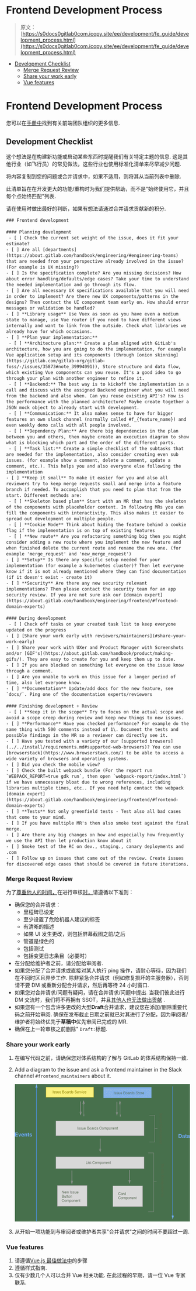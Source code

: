 # Frontend Development Process

> 原文：[https://s0docs0gitlab0com.icopy.site/ee/development/fe_guide/development_process.html](https://s0docs0gitlab0com.icopy.site/ee/development/fe_guide/development_process.html)

*   [Development Checklist](#development-checklist)
    *   [Merge Request Review](#merge-request-review)
    *   [Share your work early](#share-your-work-early)
    *   [Vue features](#vue-features)

# Frontend Development Process[](#frontend-development-process "Permalink")

您可以在[手册中](https://about.gitlab.com/handbook/engineering/frontend/)找到有关前端团队组织的更多信息.

## Development Checklist[](#development-checklist "Permalink")

这个想法是在构建新功能或启动某些东西时提醒我们有关特定主题的信息. 这是其他行业（如飞行员）的常见做法，这些行业也使用标准化清单来尽早减少问题.

将内容复制到您的问题或合并请求中，如果不适用，则将其从当前列表中删除.

此清单旨在在开发更大的功能/重构时为我们提供帮助，而不是"始终使用它，并且每个点始终匹配"列表.

请在使用时做出最好的判断，如果有想法请通过合并请求贡献新的积分.

```
### Frontend development

#### Planning development
 - [ ] Check the current set weight of the issue, does it fit your estimate?
- [ ] Are all [departments](https://about.gitlab.com/handbook/engineering/#engineering-teams) that are needed from your perspective already involved in the issue? (For example is UX missing?)
- [ ] Is the specification complete? Are you missing decisions? How about error handling/defaults/edge cases? Take your time to understand the needed implementation and go through its flow.
- [ ] Are all necessary UX specifications available that you will need in order to implement? Are there new UX components/patterns in the designs? Then contact the UI component team early on. How should error messages or validation be handled?
- [ ] **Library usage** Use Vuex as soon as you have even a medium state to manage, use Vue router if you need to have different views internally and want to link from the outside. Check what libraries we already have for which occasions.
- [ ] **Plan your implementation:**
 - [ ] **Architecture plan:** Create a plan aligned with GitLab's architecture, how you are going to do the implementation, for example Vue application setup and its components (through [onion skinning](https://gitlab.com/gitlab-org/gitlab-foss/-/issues/35873#note_39994091)), Store structure and data flow, which existing Vue components can you reuse. It's a good idea to go through your plan with another engineer to refine it.
 - [ ] **Backend:** The best way is to kickoff the implementation in a call and discuss with the assigned Backend engineer what you will need from the backend and also when. Can you reuse existing API's? How is the performance with the planned architecture? Maybe create together a JSON mock object to already start with development.
 - [ ] **Communication:** It also makes sense to have for bigger features an own slack channel (normally called #f_{feature_name}) and even weekly demo calls with all people involved.
 - [ ] **Dependency Plan:** Are there big dependencies in the plan between you and others, then maybe create an execution diagram to show what is blocking which part and the order of the different parts.
 - [ ] **Task list:** Create a simple checklist of the subtasks that are needed for the implementation, also consider creating even sub issues. (for example show a comment, delete a comment, update a comment, etc.). This helps you and also everyone else following the implementation
- [ ] **Keep it small** To make it easier for you and also all reviewers try to keep merge requests small and merge into a feature branch if needed. To accomplish that you need to plan that from the start. Different methods are:
 - [ ] **Skeleton based plan** Start with an MR that has the skeleton of the components with placeholder content. In following MRs you can fill the components with interactivity. This also makes it easier to spread out development on multiple people.
 - [ ] **Cookie Mode** Think about hiding the feature behind a cookie flag if the implementation is on top of existing features
 - [ ] **New route** Are you refactoring something big then you might consider adding a new route where you implement the new feature and when finished delete the current route and rename the new one. (for example 'merge_request' and 'new_merge_request')
- [ ] **Setup** Is there any specific setup needed for your implementation (for example a kubernetes cluster)? Then let everyone know if it is not already mentioned where they can find documentation (if it doesn't exist - create it)
- [ ] **Security** Are there any new security relevant implementations? Then please contact the security team for an app security review. If you are not sure ask our [domain expert](https://about.gitlab.com/handbook/engineering/frontend/#frontend-domain-experts)

#### During development
 - [ ] Check off tasks on your created task list to keep everyone updated on the progress
- [ ] [Share your work early with reviewers/maintainers](#share-your-work-early)
- [ ] Share your work with UXer and Product Manager with Screenshots and/or [GIF's](https://about.gitlab.com/handbook/product/making-gifs/). They are easy to create for you and keep them up to date.
- [ ] If you are blocked on something let everyone on the issue know through a comment.
- [ ] Are you unable to work on this issue for a longer period of time, also let everyone know.
- [ ] **Documentation** Update/add docs for the new feature, see `docs/`. Ping one of the documentation experts/reviewers

#### Finishing development + Review
 - [ ] **Keep it in the scope** Try to focus on the actual scope and avoid a scope creep during review and keep new things to new issues.
- [ ] **Performance** Have you checked performance? For example do the same thing with 500 comments instead of 1\. Document the tests and possible findings in the MR so a reviewer can directly see it.
- [ ] Have you tested with a variety of our [supported browsers](../../install/requirements.md#supported-web-browsers)? You can use [browserstack](https://www.browserstack.com/) to be able to access a wide variety of browsers and operating systems.
- [ ] Did you check the mobile view?
- [ ] Check the built webpack bundle (For the report run `WEBPACK_REPORT=true gdk run`, then open `webpack-report/index.html`) if we have unnecessary bloat due to wrong references, including libraries multiple times, etc.. If you need help contact the webpack [domain expert](https://about.gitlab.com/handbook/engineering/frontend/#frontend-domain-experts)
- [ ] **Tests** Not only greenfield tests - Test also all bad cases that come to your mind.
- [ ] If you have multiple MR's then also smoke test against the final merge.
- [ ] Are there any big changes on how and especially how frequently we use the API then let production know about it
- [ ] Smoke test of the RC on dev., staging., canary deployments and .com
- [ ] Follow up on issues that came out of the review. Create issues for discovered edge cases that should be covered in future iterations. 
```

### Merge Request Review[](#merge-request-review "Permalink")

为了[尊重他人的时间，](https://about.gitlab.com/handbook/values/#be-respectful-of-others-time)在进行审核[时，](https://about.gitlab.com/handbook/values/#be-respectful-of-others-time)请遵循以下准则：

*   确保您的合并请求：
    *   里程碑已设定
    *   至少设置了危险机器人建议的标签
    *   有清晰的描述
    *   如果 UI 发生更改，则包括屏幕截图之前/之后
    *   管道是绿色的
    *   包括测试
    *   包括变更日志条目（必要时）
*   在分配给维护者之前，请分配给审阅者.
*   如果您分配了合并请求或直接对某人执行 ping 操作，请耐心等待，因为我们在不同时区且异步工作. 除非紧急合并请求（例如修复损坏的主服务器），否则请不要 DM 或重新分配合并请求，然后再等待 24 小时窗口.
*   如果您对合并请求/问题有疑问，请在合并请求/问题中提出. 当我们彼此进行 DM 交流时，我们将不再拥有 SSOT，并且[其他人也无法做出贡献](https://about.gitlab.com/handbook/values/#public-by-default) .
*   如果您有一个包含许多更改的大型**Draft**合并请求，建议您在添加/删除重要代码之前开始审阅. 确保在发布截止日期之前就已对其进行了分配，因为审阅者/维护者将始终优先于**草稿中**优先审阅已完成的 MR.
*   确保在上一轮审核之前删除" `Draft:`标题.

### Share your work early[](#share-your-work-early "Permalink")

1.  在编写代码之前，请确保您对体系结构的了解与 GitLab 的体系结构保持一致.
2.  Add a diagram to the issue and ask a frontend maintainer in the Slack channel `#frontend_maintainers` about it.

    [![Diagram of Issue Boards Architecture](img/11b32b9624ee5e827950dd6f126127d6.png)](img/boards_diagram.png)

3.  从开始一项功能到与审阅者或维护者共享"合并请求"之间的时间不要超过一周.

### Vue features[](#vue-features "Permalink")

1.  请遵循[Vue.js 最佳做法中](vue.html)的步骤
2.  遵循样式指南.
3.  仅有少数几个人可以合并 Vue 相关功能. 在此过程的早期，请一位 Vue 专家联系.